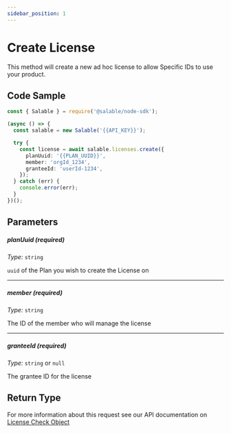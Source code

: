```yaml
---
sidebar_position: 1
---
```


# Create License

This method will create a new ad hoc license to allow Specific IDs to use your product.

## Code Sample

```typescript
const { Salable } = require('@salable/node-sdk');

(async () => {
  const salable = new Salable('{{API_KEY}}');

  try {
    const license = await salable.licenses.create({
      planUuid: '{{PLAN_UUID}}',
      member: 'orgId_1234',
      granteeId: 'userId-1234',
    });
  } catch (err) {
    console.error(err);
  }
})();
```

## Parameters

##### planUuid (_required_)

_Type:_ `string`

`uuid` of the Plan you wish to create the License on

---

##### member (_required_)

_Type:_ `string`

The ID of the member who will manage the license

---

##### granteeId (_required_)

_Type:_ `string` or `null`

The grantee ID for the license

## Return Type

For more information about this request see our API documentation on [License Check Object](https://docs.salable.app/api#tag/Licenses/operation/getLicenseCheck)

